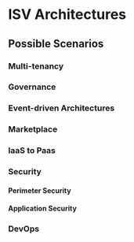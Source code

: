 # ISV Architectures

## Possible Scenarios

### Multi-tenancy

### Governance

### Event-driven Architectures

### Marketplace

### IaaS to Paas

### Security

#### Perimeter Security

#### Application Security

### DevOps


